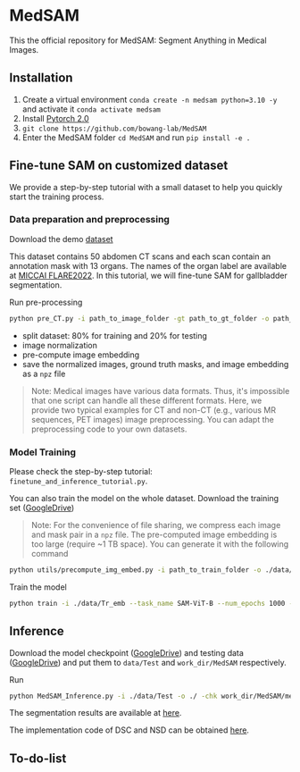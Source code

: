 # MedSAM
This the official repository for MedSAM: Segment Anything in Medical Images.


## Installation 
1. Create a virtual environment `conda create -n medsam python=3.10 -y` and activate it `conda activate medsam`
2. Install [Pytorch 2.0](https://pytorch.org/)
3. `git clone https://github.com/bowang-lab/MedSAM`
4. Enter the MedSAM folder `cd MedSAM` and run `pip install -e .`




## Fine-tune SAM on customized dataset

We provide a step-by-step tutorial with a small dataset to help you quickly start the training process.

### Data preparation and preprocessing

Download the demo [dataset](https://zenodo.org/record/7860267)

This dataset contains 50 abdomen CT scans and each scan contain an annotation mask with 13 organs. The names of the organ label are available at [MICCAI FLARE2022](https://flare22.grand-challenge.org/).
In this tutorial, we will fine-tune SAM for gallbladder segmentation.

Run pre-processing


```bash
python pre_CT.py -i path_to_image_folder -gt path_to_gt_folder -o path_to_output
```

- split dataset: 80% for training and 20% for testing
- image normalization
- pre-compute image embedding
- save the normalized images, ground truth masks, and image embedding as a `npz` file


> Note: Medical images have various data formats. Thus, it's impossible that one script can handle all these different formats. Here, we provide two typical examples for CT and non-CT (e.g., various MR sequences, PET images) image preprocessing. You can adapt the preprocessing code to your own datasets.


### Model Training

Please check the step-by-step tutorial: `finetune_and_inference_tutorial.py`.

You can also train the model on the whole dataset. 
Download the training set ([GoogleDrive](https://drive.google.com/drive/folders/1pwpAkWPe6czxkATG9SmVV0TP62NZiKld?usp=share_link))

> Note: For the convenience of file sharing, we compress each image and mask pair in a `npz` file. The pre-computed image embedding is too large (require ~1 TB space). You can generate it with the following command


```bash
python utils/precompute_img_embed.py -i path_to_train_folder -o ./data/Tr_emb
```


Train the model

```bash
python train -i ./data/Tr_emb --task_name SAM-ViT-B --num_epochs 1000 --batch_size 8 --lr 1e-5
```



## Inference

Download the model checkpoint ([GoogleDrive](https://drive.google.com/drive/folders/1bWv_Zs5oYLpGMAvbotnlNXJPq7ltRUvF?usp=share_link)) and testing data ([GoogleDrive](https://drive.google.com/drive/folders/1Qx-4EM0MoarzAfvSIp9fkpk8UBrWM6EP?usp=share_link)) and put them to `data/Test` and `work_dir/MedSAM` respectively. 

Run

```bash
python MedSAM_Inference.py -i ./data/Test -o ./ -chk work_dir/MedSAM/medsam_20230423_vit_b_0.0.1.pth
```

The segmentation results are available at [here](https://drive.google.com/drive/folders/1I8sgCRi30QtMix8DbDBIBTGDM_1FmSaO?usp=sharing).


The implementation code of DSC and NSD can be obtained [here](http://medicaldecathlon.com/files/Surface_distance_based_measures.ipynb).


## To-do-list

